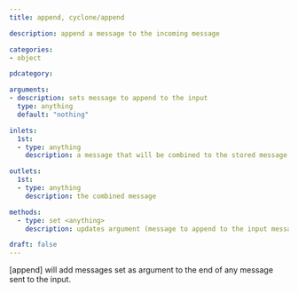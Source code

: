 ```yaml
---
title: append, cyclone/append

description: append a message to the incoming message

categories:
- object

pdcategory:

arguments:
- description: sets message to append to the input
  type: anything
  default: "nothing"

inlets:
  1st:
  - type: anything
    description: a message that will be combined to the stored message

outlets:
  1st:
  - type: anything
    description: the combined message

methods:
  - type: set <anything>
    description: updates argument (message to append to the input message)

draft: false
---
```


[append] will add messages set as argument to the end of any message sent to the input.

